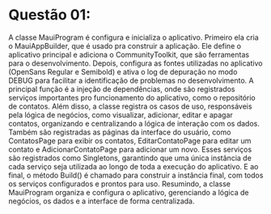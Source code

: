 # Questão 01:
A classe MauiProgram é configura e inicializa o aplicativo. Primeiro ela cria o MauiAppBuilder, que
é usado pra construir a aplicação. Ele define o aplicativo principal e adiciona o CommunityToolkit,
que são ferramentas para o desenvolvimento.
Depois, configura as fontes utilizadas no aplicativo (OpenSans Regular e Semibold) e ativa o log de
depuração no modo DEBUG para facilitar a identificação de problemas no desenvolvimento. A principal
função é a injeção de dependências, onde são registrados serviços importantes pro funcionamento do
aplicativo, como o repositório de contatos.
Além disso, a classe registra os casos de uso, responsáveis pela lógica de negócios, como visualizar,
adicionar, editar e apagar contatos, organizando e centralizando a lógica de interação com os dados.
Também são registradas as páginas da interface do usuário, como ContatosPage para exibir os contatos,
EditarContatoPage para editar um contato e AdicionarContatoPage para adicionar um novo.
Esses serviços são registrados como Singletons, garantindo que uma única instância de cada serviço
seja utilizada ao longo de toda a execução do aplicativo. E ao final, o método Build() é chamado
para construir a instância final, com todos os serviços configurados e prontos para uso.
Resumindo, a classe MauiProgram organiza e configura o aplicativo, gerenciando a lógica de negócios,
os dados e a interface de forma centralizada.
